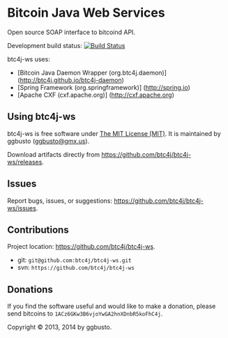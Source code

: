 Bitcoin Java Web Services
=========================
Open source SOAP interface to bitcoind API.

Development build status: [![Build Status](https://travis-ci.org/btc4j/btc4j-ws.png?branch=master)](https://travis-ci.org/btc4j/btc4j-ws)

btc4j-ws uses:
* [Bitcoin Java Daemon Wrapper (org.btc4j.daemon)] (http://btc4j.github.io/btc4j-daemon)
* [Spring Framework (org.springframework)] (http://spring.io)
* [Apache CXF (cxf.apache.org)] (http://cxf.apache.org)

Using btc4j-ws
--------------
btc4j-ws is free software under [The MIT License (MIT)](http://opensource.org/licenses/MIT/ "The MIT License (MIT)"). It is maintained by ggbusto (ggbusto@gmx.us).

Download artifacts directly from https://github.com/btc4j/btc4j-ws/releases.

Issues
------
Report bugs, issues, or suggestions: https://github.com/btc4j/btc4j-ws/issues.

Contributions
-------------
Project location: https://github.com/btc4j/btc4j-ws.
* git: `git@github.com:btc4j/btc4j-ws.git`
* svn: `https://github.com/btc4j/btc4j-ws`

Donations
---------
If you find the software useful and would like to make a donation, please send bitcoins to `1ACz6GKw3B6vjoYwGA2hnXDnbR5koFhC4j`.

Copyright &copy; 2013, 2014 by ggbusto.